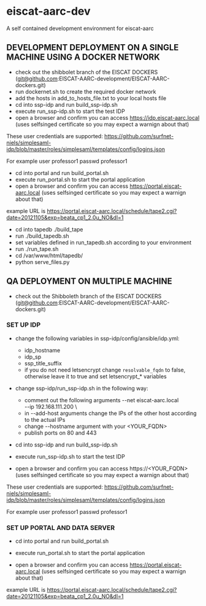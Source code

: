 # eiscat-aarc-dev

A self contained development environment for eiscat-aarc

## DEVELOPMENT DEPLOYMENT ON A SINGLE MACHINE USING A DOCKER NETWORK

* check out the shibbolet branch of the EISCAT DOCKERS (git@github.com:EISCAT-AARC-development/EISCAT-AARC-dockers.git)
* run dockernet.sh to create the required docker network
* add the hosts in add_to_hosts_file.txt to your local hosts file
* cd into ssp-idp and run build_ssp-idp.sh
* execute run_ssp-idp.sh to start the test IDP
* open a browser and confirm you can access https://idp.eiscat-aarc.local (uses selfsinged certificate so you may expect a warnign about that)

These user credentials are supported: https://github.com/surfnet-niels/simplesaml-idp/blob/master/roles/simplesaml/templates/config/logins.json

For example user professor1 passwd professor1 

* cd into portal and run build_portal.sh
* execute run_portal.sh to start the portal application
* open a browser and confirm you can access https://portal.eiscat-aarc.local (uses selfsinged certificate so you may expect a warnign about that)

example URL is https://portal.eiscat-aarc.local/schedule/tape2.cgi?date=20121105&exp=beata_cp1_2.0u_NO&dl=1

* cd into tapedb ./build_tape
* run ./build_tapedb.sh
* set variables defined in run_tapedb.sh according to your environment
* run ./run_tape.sh
* cd /var/www/html/tapedb/
* python serve_files.py

## QA DEPLOYMENT ON MULTIPLE MACHINE

* check out the Shibboleth branch of the EISCAT DOCKERS (git@github.com:EISCAT-AARC-development/EISCAT-AARC-dockers.git)

### SET UP IDP

* change the following variables in ssp-idp/config/ansible/idp.yml:
    * idp_hostname
    * idp_sp
    * ssp_title_suffix
    * if you do not need letsencrypt change `resolvable_fqdn` to false, otherwise 
    leave it to true and set letsencrypt_* variables

* change ssp-idp/run_ssp-idp.sh in the following way:
    * comment out the following arguments 
        --net eiscat-aarc.local \
        --ip 192.168.111.200 \
    * in --add-host arguments change the IPs of the other host according to the actual IPs
    * change --hostname argument with your <YOUR_FQDN>
    * publish ports on 80 and 443

* cd into ssp-idp and run build_ssp-idp.sh

* execute run_ssp-idp.sh to start the test IDP

* open a browser and confirm you can access https://<YOUR_FQDN> (uses selfsinged certificate so you may expect a warnign about that)

These user credentials are supported: https://github.com/surfnet-niels/simplesaml-idp/blob/master/roles/simplesaml/templates/config/logins.json

For example user professor1 passwd professor1 

### SET UP PORTAL AND DATA SERVER

* cd into portal and run build_portal.sh

* execute run_portal.sh to start the portal application

* open a browser and confirm you can access https://portal.eiscat-aarc.local (uses selfsinged certificate so you may expect a warnign about that)

example URL is https://portal.eiscat-aarc.local/schedule/tape2.cgi?date=20121105&exp=beata_cp1_2.0u_NO&dl=1




